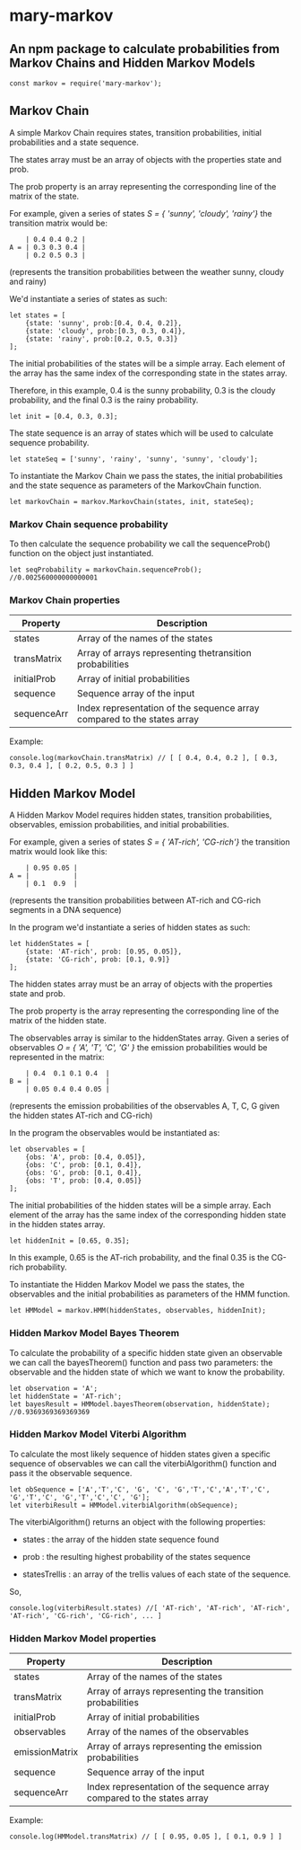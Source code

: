 # mary-markov

## An npm package to calculate probabilities from Markov Chains and Hidden Markov Models
  
`const markov = require('mary-markov');`  

## Markov Chain

A simple Markov Chain requires states, transition probabilities, initial probabilities and a state sequence.

The states array must be an array of objects with the properties state and prob.

The prob property is an array representing the corresponding line of the matrix of the state.

For example, given a series of states *S = { 'sunny', 'cloudy', 'rainy'}* the transition matrix would be: 

		| 0.4 0.4 0.2 |	
	A = | 0.3 0.3 0.4 |
		| 0.2 0.5 0.3 |
(represents the transition probabilities between the weather sunny, cloudy and rainy)

We'd instantiate a series of states as such:  

    let states = [
	    {state: 'sunny', prob:[0.4, 0.4, 0.2]},
	    {state: 'cloudy', prob:[0.3, 0.3, 0.4]},
	    {state: 'rainy', prob:[0.2, 0.5, 0.3]}
    ];

The initial probabilities of the states will be a simple array.
Each element of the array has the same index of the corresponding state in the states array.

Therefore, in this example, 0.4 is the sunny probability, 0.3 is the cloudy probability, and the final 0.3 is the rainy probability.

`let init = [0.4, 0.3, 0.3];`

The state sequence is an array of states which will be used to calculate sequence probability.  

`let stateSeq = ['sunny', 'rainy', 'sunny', 'sunny', 'cloudy'];`

To instantiate the Markov Chain we pass the states, the initial probabilities and the state sequence as parameters of the MarkovChain function.

`let markovChain = markov.MarkovChain(states, init, stateSeq);`

### Markov Chain sequence probability
To then calculate the sequence probability we call the sequenceProb() function on the object just instantiated.

	let seqProbability = markovChain.sequenceProb(); //0.002560000000000001

### Markov Chain properties
|Property | Description|
|------------ | -------------|
|states | Array of the names of the states|
|transMatrix | Array of arrays representing thetransition probabilities|
|initialProb | Array of initial probabilities|
|sequence | Sequence array of the input|
|sequenceArr | Index representation of the sequence array compared to the states array|

Example:

    console.log(markovChain.transMatrix) // [ [ 0.4, 0.4, 0.2 ], [ 0.3, 0.3, 0.4 ], [ 0.2, 0.5, 0.3 ] ]

   

## Hidden Markov Model

A Hidden Markov Model requires hidden states, transition probabilities, observables, emission probabilities, and initial probabilities.

For example, given a series of states *S = { 'AT-rich', 'CG-rich'}* the transition matrix would look like this:

		| 0.95 0.05 |
	A = | 			|
		| 0.1  0.9	|
(represents the transition probabilities between AT-rich and CG-rich segments in a DNA sequence)

In the program we'd instantiate a series of hidden states as such:

    let hiddenStates = [    
	    {state: 'AT-rich', prob: [0.95, 0.05]},    
	    {state: 'CG-rich', prob: [0.1, 0.9]}     
    ];

The hidden states array must be an array of objects with the properties state and prob.

The prob property is the array representing the corresponding line of the matrix of the hidden state.


The observables array is similar to the hiddenStates array.
Given a series of observables *O = { 'A', 'T', 'C', 'G' }* the emission probabilities would be represented in the matrix:

		| 0.4  0.1 0.1 0.4 	|
	B = | 					|
		| 0.05 0.4 0.4 0.05 |

(represents the emission probabilities of the observables A, T, C, G given the hidden states AT-rich and CG-rich)

In the program the observables would be instantiated as:

    let observables = [    
	    {obs: 'A', prob: [0.4, 0.05]},    
	    {obs: 'C', prob: [0.1, 0.4]},    
	    {obs: 'G', prob: [0.1, 0.4]},    
	    {obs: 'T', prob: [0.4, 0.05]}    
    ];

The initial probabilities of the hidden states will be a simple array.
Each element of the array has the same index of the corresponding hidden state in the hidden states array.

`let hiddenInit = [0.65, 0.35];`

In this example, 0.65 is the AT-rich probability, and the final 0.35 is the CG-rich probability.


To instantiate the Hidden Markov Model we pass the states, the observables and the initial probabilities as parameters of the HMM function.

`let HMModel = markov.HMM(hiddenStates, observables, hiddenInit);`

### Hidden Markov Model Bayes Theorem

To calculate the probability of a specific hidden state given an observable we can call the bayesTheorem() function and pass two parameters: the observable and the hidden state of which we want to know the probability.  

    let observation = 'A';
    let hiddenState = 'AT-rich';
    let bayesResult = HMModel.bayesTheorem(observation, hiddenState); //0.9369369369369369
  
### Hidden Markov Model Viterbi Algorithm

To calculate the most likely sequence of hidden states given a specific sequence of observables we can call the viterbiAlgorithm() function and pass it the observable sequence.

    let obSequence = ['A','T','C', 'G', 'C', 'G','T','C','A','T','C', 'G','T','C', 'G','T','C','C', 'G']; 
    let viterbiResult = HMModel.viterbiAlgorithm(obSequence);

The viterbiAlgorithm() returns an object with the following properties:

* states : the array of the hidden state sequence found

* prob : the resulting highest probability of the states sequence

* statesTrellis : an array of the trellis values of each state of the sequence. 

So, 

    console.log(viterbiResult.states) //[ 'AT-rich', 'AT-rich', 'AT-rich', 'AT-rich', 'CG-rich', 'CG-rich', ... ] 

### Hidden Markov Model properties

|Property | Description|
|------------ | -------------|
|states | Array of the names of the states|
|transMatrix | Array of arrays representing the transition probabilities|
|initialProb | Array of initial probabilities|
|observables | Array of the names of the observables|
|emissionMatrix | Array of arrays representing the emission probabilities|
|sequence | Sequence array of the input|
|sequenceArr | Index representation of the sequence array compared to the states array|


Example:

    console.log(HMModel.transMatrix) // [ [ 0.95, 0.05 ], [ 0.1, 0.9 ] ]